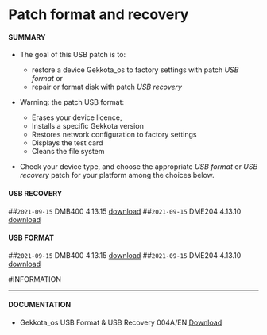 # Patch format and recovery

#### **SUMMARY**
- The goal of this USB patch is to:
	- restore a device Gekkota_os to factory settings with patch *USB format* or
	- repair or format disk with patch *USB recovery*
- Warning: the patch USB format:
	- Erases your device licence,
	- Installs a specific Gekkota version
	- Restores network configuration to factory settings
	- Displays the test card
	- Cleans the file system

- Check your device type, and choose the appropriate *USB format* or *USB recovery* patch for your platform among the choices below.

#### **USB RECOVERY**
##`2021-09-15` DMB400 4.13.15 [download](https://github.com/innes-labs/archives/downloads/patch-format-and-recovery/usb-recovery-DMB400-V4.13.15.zip)
##`2021-09-15` DME204 4.13.10 [download](https://github.com/innes-labs/archives/downloads/patch-format-and-recovery/usb-recovery-DME204-V4.13.10.zip)

#### **USB FORMAT**
##`2021-09-15` DMB400 4.13.15 [download](https://github.com/innes-labs/archives/downloads/patch-format-and-recovery/usb-format-DMB400-V4.13.15.zip)
##`2021-09-15` DME204 4.13.10 [download](https://github.com/innes-labs/archives/downloads/patch-format-and-recovery/usb-format-DME204-V4.13.10.zip)

#INFORMATION
***********************************************************************
#### **DOCUMENTATION**
- Gekkota_os USB Format & USB Recovery 004A/EN [Download](https://github.com/innes-labs/archives/downloads/patch-format-and-recovery/Gekkota-usb-format-or-usb-recovery-004A_en.pdf)
